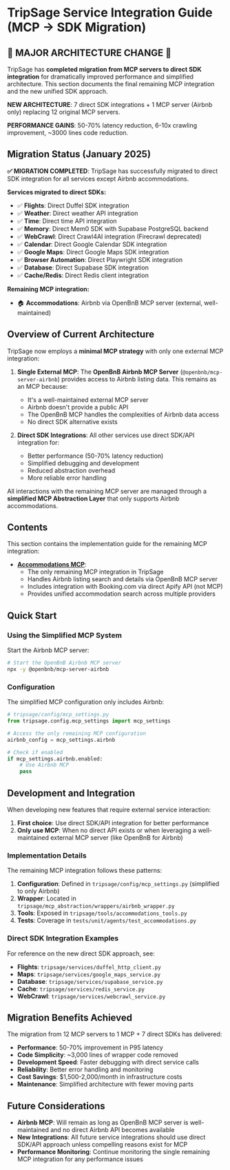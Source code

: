 # TripSage Service Integration Guide (MCP → SDK Migration)

## 🚨 MAJOR ARCHITECTURE CHANGE 🚨

TripSage has **completed migration from MCP servers to direct SDK integration** for dramatically improved performance and simplified architecture. This section documents the final remaining MCP integration and the new unified SDK approach.

**NEW ARCHITECTURE**: 7 direct SDK integrations + 1 MCP server (Airbnb only) replacing 12 original MCP servers.

**PERFORMANCE GAINS**: 50-70% latency reduction, 6-10x crawling improvement, ~3000 lines code reduction.

## Migration Status (January 2025)

**✅ MIGRATION COMPLETED**: TripSage has successfully migrated to direct SDK integration for all services except Airbnb accommodations.

**Services migrated to direct SDKs:**

- ✅ **Flights**: Direct Duffel SDK integration
- ✅ **Weather**: Direct weather API integration  
- ✅ **Time**: Direct time API integration
- ✅ **Memory**: Direct Mem0 SDK with Supabase PostgreSQL backend
- ✅ **WebCrawl**: Direct Crawl4AI integration (Firecrawl deprecated)
- ✅ **Calendar**: Direct Google Calendar SDK integration
- ✅ **Google Maps**: Direct Google Maps SDK integration
- ✅ **Browser Automation**: Direct Playwright SDK integration
- ✅ **Database**: Direct Supabase SDK integration
- ✅ **Cache/Redis**: Direct Redis client integration

**Remaining MCP integration:**

- 🏠 **Accommodations**: Airbnb via OpenBnB MCP server (external, well-maintained)

## Overview of Current Architecture

TripSage now employs a **minimal MCP strategy** with only one external MCP integration:

1. **Single External MCP**: The **OpenBnB Airbnb MCP Server** (`@openbnb/mcp-server-airbnb`) provides access to Airbnb listing data. This remains as an MCP because:
   - It's a well-maintained external MCP server
   - Airbnb doesn't provide a public API
   - The OpenBnB MCP handles the complexities of Airbnb data access
   - No direct SDK alternative exists

2. **Direct SDK Integrations**: All other services use direct SDK/API integration for:
   - Better performance (50-70% latency reduction)
   - Simplified debugging and development
   - Reduced abstraction overhead
   - More reliable error handling

All interactions with the remaining MCP server are managed through a **simplified MCP Abstraction Layer** that only supports Airbnb accommodations.

## Contents

This section contains the implementation guide for the remaining MCP integration:

- **[Accommodations MCP](./Accommodations_MCP.md)**:
  - The only remaining MCP integration in TripSage
  - Handles Airbnb listing search and details via OpenBnB MCP server
  - Includes integration with Booking.com via direct Apify API (not MCP)
  - Provides unified accommodation search across multiple providers

## Quick Start

### Using the Simplified MCP System

Start the Airbnb MCP server:

```bash
# Start the OpenBnB Airbnb MCP server
npx -y @openbnb/mcp-server-airbnb
```

### Configuration

The simplified MCP configuration only includes Airbnb:

```python
# tripsage/config/mcp_settings.py
from tripsage.config.mcp_settings import mcp_settings

# Access the only remaining MCP configuration
airbnb_config = mcp_settings.airbnb

# Check if enabled
if mcp_settings.airbnb.enabled:
    # Use Airbnb MCP
    pass
```

## Development and Integration

When developing new features that require external service interaction:

1. **First choice**: Use direct SDK/API integration for better performance
2. **Only use MCP**: When no direct API exists or when leveraging a well-maintained external MCP server (like OpenBnB for Airbnb)

### Implementation Details

The remaining MCP integration follows these patterns:

1. **Configuration**: Defined in `tripsage/config/mcp_settings.py` (simplified to only Airbnb)
2. **Wrapper**: Located in `tripsage/mcp_abstraction/wrappers/airbnb_wrapper.py`
3. **Tools**: Exposed in `tripsage/tools/accommodations_tools.py`
4. **Tests**: Coverage in `tests/unit/agents/test_accommodations.py`

### Direct SDK Integration Examples

For reference on the new direct SDK approach, see:

- **Flights**: `tripsage/services/duffel_http_client.py`
- **Maps**: `tripsage/services/google_maps_service.py`
- **Database**: `tripsage/services/supabase_service.py`
- **Cache**: `tripsage/services/redis_service.py`
- **WebCrawl**: `tripsage/services/webcrawl_service.py`

## Migration Benefits Achieved

The migration from 12 MCP servers to 1 MCP + 7 direct SDKs has delivered:

- **Performance**: 50-70% improvement in P95 latency
- **Code Simplicity**: ~3,000 lines of wrapper code removed
- **Development Speed**: Faster debugging with direct service calls
- **Reliability**: Better error handling and monitoring
- **Cost Savings**: $1,500-2,000/month in infrastructure costs
- **Maintenance**: Simplified architecture with fewer moving parts

## Future Considerations

- **Airbnb MCP**: Will remain as long as OpenBnB MCP server is well-maintained and no direct Airbnb API becomes available
- **New Integrations**: All future service integrations should use direct SDK/API approach unless compelling reasons exist for MCP
- **Performance Monitoring**: Continue monitoring the single remaining MCP integration for any performance issues
